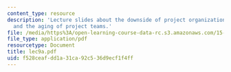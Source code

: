 ```yaml
---
content_type: resource
description: 'Lecture slides about the downside of project organization: conformity
  and the aging of project teams.'
file: /media/https%3A/open-learning-course-data-rc.s3.amazonaws.com/15-980j-organizing-for-innovative-product-development-spring-2007/f528ceafdd1a31ca92c536d9ecf1f4ff_lec9a.pdf
file_type: application/pdf
resourcetype: Document
title: lec9a.pdf
uid: f528ceaf-dd1a-31ca-92c5-36d9ecf1f4ff
---
```

